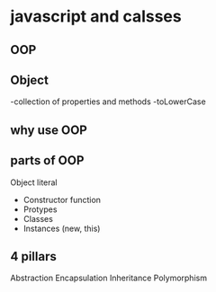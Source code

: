 # javascript and calsses

## OOP

## Object
-collection of properties and methods
-toLowerCase

## why use OOP

## parts of OOP
Object literal

- Constructor function
- Protypes
- Classes
- Instances (new, this)

## 4 pillars
Abstraction
Encapsulation
Inheritance
Polymorphism
